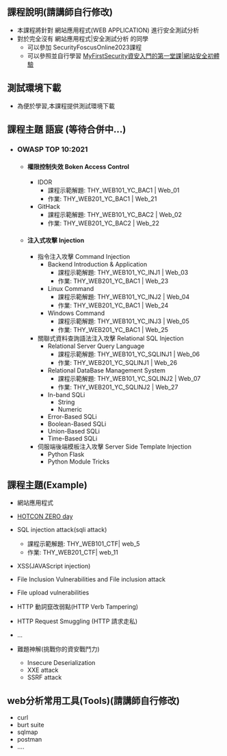 
## 課程說明(請講師自行修改)
- 本課程將針對 網站應用程式(WEB APPLICATION) 進行安全測試分析
- 對於完全沒有 網站應用程式|安全測試分析  的同學
  - 可以參加 SecurityFoscusOnline2023課程
  - 可以參照並自行學習 [MyFirstSecurity資安入門的第一堂課|網站安全初體驗](https://github.com/MyFirstSecurity2020/20230301)

## 測試環境下載
- 為便於學習,本課程提供測試環境下載

## 課程主題 語宸 (等待合併中...)
- ### OWASP TOP 10:2021
  - #### 權限控制失效 Boken Access Control
    - IDOR
        - 課程示範解題: THY_WEB101_YC_BAC1 | Web_01
        - 作業: THY_WEB201_YC_BAC1 | Web_21
    - GitHack
        - 課程示範解題: THY_WEB101_YC_BAC2 | Web_02
        - 作業: THY_WEB201_YC_BAC2 | Web_22
  - #### 注入式攻擊 Injection
    - 指令注入攻擊 Command Injection
      - Backend Introduction & Application
        - 課程示範解題: THY_WEB101_YC_INJ1 | Web_03
        - 作業: THY_WEB201_YC_BAC1 | Web_23
      - Linux Command
        - 課程示範解題: THY_WEB101_YC_INJ2 | Web_04
        - 作業: THY_WEB201_YC_BAC1 | Web_24
      - Windows Command
        - 課程示範解題: THY_WEB101_YC_INJ3 | Web_05
        - 作業: THY_WEB201_YC_BAC1 | Web_25
    - 關聯式資料查詢語法注入攻擊 Relational SQL Injection
      - Relational Server Query Language
        - 課程示範解題: THY_WEB101_YC_SQLINJ1 | Web_06
        - 作業: THY_WEB201_YC_SQLINJ1 | Web_26
      - Relational DataBase Management System
        - 課程示範解題: THY_WEB101_YC_SQLINJ2 | Web_07
        - 作業: THY_WEB201_YC_SQLINJ2 | Web_27
      - In-band SQLi
        - String
        - Numeric
      - Error-Based SQLi
      - Boolean-Based SQLi
      - Union-Based SQLi
      - Time-Based SQLi
    - 伺服端後端模板注入攻擊 Server Side Template Injection
      - Python Flask
      - Python Module Tricks
  

## 課程主題(Example)
- 網站應用程式


- [HOTCON ZERO day](https://zeroday.hitcon.org/)
- SQL injection attack(sqli attack)
  - 課程示範解題: THY_WEB101_CTF| web_5 
  - 作業: THY_WEB201_CTF| web_11 


- XSS(JAVAScript injection)
- File Inclusion Vulnerabilities and  File inclusion attack
- File upload vulnerabilities
- HTTP 動詞竄改弱點(HTTP Verb Tampering)
- HTTP Request Smuggling (HTTP 請求走私)
- ...
- 難題神解(挑戰你的資安戰鬥力)
  - Insecure Deserialization
  - XXE attack
  - SSRF attack 

## web分析常用工具(Tools)(請講師自行修改)
- curl
- burt suite
- sqlmap
- postman
- ....
